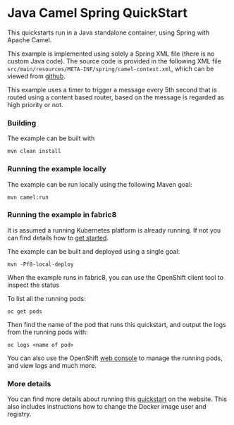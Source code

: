 # Java Camel Spring QuickStart

This quickstarts run in a Java standalone container, using Spring with Apache Camel.

This example is implemented using solely a Spring XML file (there is no custom Java code).
The source code is provided in the following XML file `src/main/resources/META-INF/spring/camel-context.xml`,
which can be viewed from [github](https://github.com/fabric8io/ipaas-quickstarts/blob/master/quickstart/java/camel-spring/src/main/resources/META-INF/spring/camel-context.xml).

This example uses a timer to trigger a message every 5th second that is routed using a content based router, based on
the message is regarded as high priority or not.


### Building

The example can be built with

    mvn clean install


### Running the example locally

The example can be run locally using the following Maven goal:

    mvn camel:run


### Running the example in fabric8

It is assumed a running Kubernetes platform is already running. If not you can find details how to [get started](http://fabric8.io/guide/getStarted/index.html).

The example can be built and deployed using a single goal:

    mvn -Pf8-local-deploy

When the example runs in fabric8, you can use the OpenShift client tool to inspect the status

To list all the running pods:

    oc get pods

Then find the name of the pod that runs this quickstart, and output the logs from the running pods with:

    oc logs <name of pod>

You can also use the OpenShift [web console](https://docs.openshift.com/enterprise/3.1/getting_started/developers/developers_console.html#tutorial-video) to manage the
running pods, and view logs and much more.


### More details

You can find more details about running this [quickstart](http://fabric8.io/guide/quickstarts/running.html) on the website. This also includes instructions how to change the Docker image user and registry.

